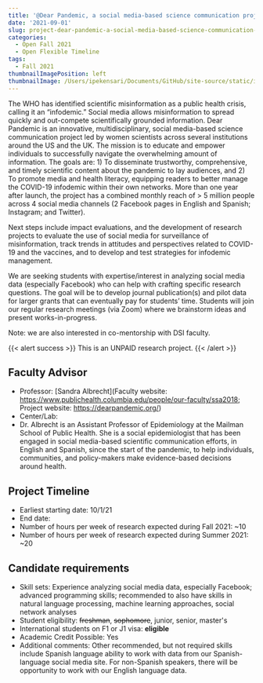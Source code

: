 ```yaml
---
title: '@Dear Pandemic, a social media-based science communication project targeting the COVID-19 infodemic'
date: '2021-09-01'
slug: project-dear-pandemic-a-social-media-based-science-communication-project-targeting-the-covid-19-infodemic
categories:
  - Open Fall 2021 
  - Open Flexible Timeline
tags:
  - Fall 2021
thumbnailImagePosition: left
thumbnailImage: /Users/ipekensari/Documents/GitHub/site-source/static/img/construction.png
---
```

The WHO has identified scientific misinformation as a public health crisis, calling it an “infodemic.” Social media allows misinformation to spread quickly and out-compete scientifically grounded information. Dear Pandemic is an innovative, multidisciplinary, social media-based science communication project led by women scientists across several institutions around the US and the UK. The mission is to educate and empower individuals to successfully navigate the overwhelming amount of information. The goals are: 1) To disseminate trustworthy, comprehensive, and timely scientific content about the pandemic to lay audiences, and 2) To promote media and health literacy, equipping readers to better manage the COVID-19 infodemic within their own networks. More than one year after launch, the project has a combined monthly reach of > 5 million people across 4 social media channels (2 Facebook pages in English and Spanish; Instagram; and Twitter). 

<!--more-->


Next steps include impact evaluations, and the development of research projects to evaluate the use of social media for surveillance of misinformation, track trends in attitudes and perspectives related to COVID-19 and the vaccines, and to develop and test strategies for infodemic management. 

We are seeking students with expertise/interest in analyzing social media data (especially Facebook) who can help with crafting specific research questions. The goal will be to develop journal publication(s) and pilot data for larger grants that can eventually pay for students’ time. Students will join our regular research meetings (via Zoom) where we brainstorm ideas and present works-in-progress.

Note: we are also interested in co-mentorship with DSI faculty.

{{< alert success >}}
This is an UNPAID research project.
{{< /alert >}}

## Faculty Advisor
+ Professor: [Sandra Albrecht](Faculty website: https://www.publichealth.columbia.edu/people/our-faculty/ssa2018; Project website: https://dearpandemic.org/)
+ Center/Lab: 
+ Dr. Albrecht is an Assistant Professor of Epidemiology at the Mailman School of Public Health. She is a social epidemiologist that has been engaged in social media-based scientific communication efforts, in English and Spanish, since the start of the pandemic, to help individuals, communities, and policy-makers make evidence-based decisions around health.

## Project Timeline
+ Earliest starting date: 10/1/21
+ End date: 
+ Number of hours per week of research expected during Fall 2021: ~10
+ Number of hours per week of research expected during Summer 2021: ~20

## Candidate requirements
+ Skill sets: Experience analyzing social media data, especially Facebook; advanced programming skills; recommended to also have skills in natural language processing, machine learning approaches, social network analyses
+ Student eligibility: ~~freshman~~, ~~sophomore~~, junior, senior, master's
+ International students on F1 or J1 visa: **eligible**
+ Academic Credit Possible: Yes
+ Additional comments: Other recommended, but not required skills include Spanish language ability to work with data from our Spanish-language social media site. For non-Spanish speakers, there will be opportunity to work with our English language data.

